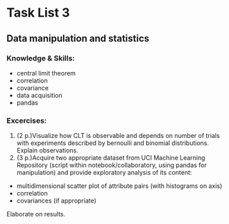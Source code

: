 # Task List 3
## Data manipulation and statistics

### Knowledge & Skills:
- central limit theorem
- correlation
- covariance
- data acquisition
- pandas


### Excercises:
1. (2 p.)Visualize how CLT is observable and depends on number of trials with experiments described by bernoulli and binomial distributions. Explain observations.
2. (3 p.)Acquire two appropriate dataset from UCI Machine Learning Repository (script within notebook/collaboratory, using pandas for manipulation) and provide exploratory analysis of its content:
- multidimensional scatter plot of attribute pairs (with histograms on axis)
- correlation
- covariances (if appropriate)

Elaborate on results.
